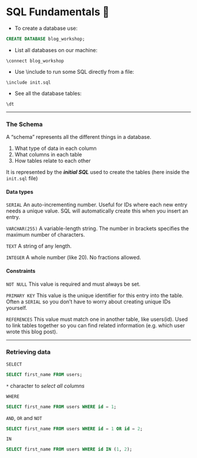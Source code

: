 # SQL Fundamentals 🧱

- To create a database use:

```sql
CREATE DATABASE blog_workshop;
```

- List all databases on our machine:

```terminal
\connect blog_workshop
```

- Use \include to run some SQL directly from a file:

```terminal
\include init.sql
```

- See all the database tables:

```terminal
\dt
```

---

### The Schema

A “schema” represents all the different things in a database.

1. What type of data in each column
2. What columns in each table
3. How tables relate to each other

It is represented by the **_initial SQL_** used to create the tables (here inside the `init.sql` file)

#### Data types

`SERIAL`
An auto-incrementing number. Useful for IDs where each new entry needs a unique value. SQL will automatically create this when you insert an entry.

`VARCHAR(255)`
A variable-length string. The number in brackets specifies the maximum number of characters.

`TEXT`
A string of any length.

`INTEGER`
A whole number (like 20). No fractions allowed.

#### Constraints

`NOT NULL`
This value is required and must always be set.

`PRIMARY KEY`
This value is the unique identifier for this entry into the table. Often a `SERIAL` so you don’t have to worry about creating unique IDs yourself.

`REFERENCES`
This value must match one in another table, like users(id). Used to link tables together so you can find related information (e.g. which user wrote this blog post).

---

### Retrieving data

`SELECT`

```sql
SELECT first_name FROM users;
```

`*` character to _select all columns_

`WHERE`

```sql
SELECT first_name FROM users WHERE id = 1;
```

`AND`, `OR` and `NOT`

```sql
SELECT first_name FROM users WHERE id = 1 OR id = 2;
```

`IN`

```sql
SELECT first_name FROM users WHERE id IN (1, 2);
```
